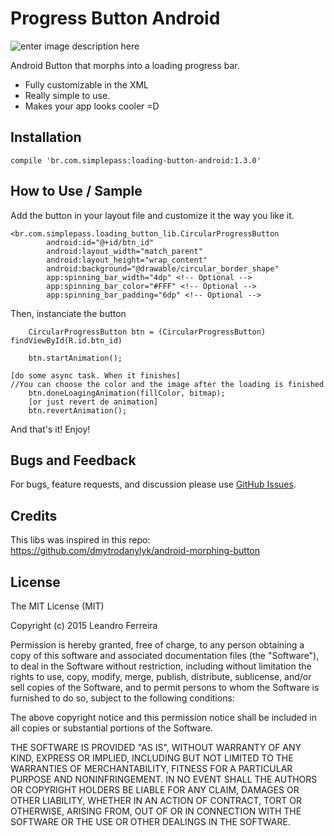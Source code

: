 


# Progress Button Android

![enter image description here](https://lh3.googleusercontent.com/STg_dkW-6BgqC4hDif0AROh407Gtlwxwr64_MFieP2WRbP7ayAAPKKq2eCY837-uA2mSA1jo=s0 "loadingButtons.gif")

Android Button that morphs into a loading progress bar. 

  - Fully customizable in the XML
  - Really simple to use.
  - Makes your app looks cooler =D

## Installation

    compile 'br.com.simplepass:loading-button-android:1.3.0'

## How to Use / Sample
Add the button in your layout file and customize it the way you like it.

   

    <br.com.simplepass.loading_button_lib.CircularProgressButton
    	    android:id="@+id/btn_id"
    	    android:layout_width="match_parent"
            android:layout_height="wrap_content"
            android:background="@drawable/circular_border_shape"
            app:spinning_bar_width="4dp" <!-- Optional -->
            app:spinning_bar_color="#FFF" <!-- Optional -->
            app:spinning_bar_padding="6dp" <!-- Optional -->

Then, instanciate the button

        CircularProgressButton btn = (CircularProgressButton) findViewById(R.id.btn_id)

        btn.startAnimation();
        
    [do some async task. When it finishes]
    //You can choose the color and the image after the loading is finished
		btn.doneLoagingAnimation(fillColor, bitmap); 
		[or just revert de animation]
		btn.revertAnimation();

And that's it! Enjoy!

## Bugs and Feedback


For bugs, feature requests, and discussion please use [GitHub Issues](https://github.com/leandroBorgesFerreira/LoadingButtonAndroid/issues).

## Credits



This libs was inspired in this repo: https://github.com/dmytrodanylyk/android-morphing-button

## License
The MIT License (MIT)

Copyright (c) 2015 Leandro Ferreira

Permission is hereby granted, free of charge, to any person obtaining a copy of this software and associated documentation files (the "Software"), to deal in the Software without restriction, including without limitation the rights to use, copy, modify, merge, publish, distribute, sublicense, and/or sell copies of the Software, and to permit persons to whom the Software is furnished to do so, subject to the following conditions:

The above copyright notice and this permission notice shall be included in all copies or substantial portions of the Software.

THE SOFTWARE IS PROVIDED "AS IS", WITHOUT WARRANTY OF ANY KIND, EXPRESS OR IMPLIED, INCLUDING BUT NOT LIMITED TO THE WARRANTIES OF MERCHANTABILITY, FITNESS FOR A PARTICULAR PURPOSE AND NONINFRINGEMENT. IN NO EVENT SHALL THE
AUTHORS OR COPYRIGHT HOLDERS BE LIABLE FOR ANY CLAIM, DAMAGES OR OTHER LIABILITY, WHETHER IN AN ACTION OF CONTRACT, TORT OR OTHERWISE, ARISING FROM, OUT OF OR IN CONNECTION WITH THE SOFTWARE OR THE USE OR OTHER DEALINGS IN THE SOFTWARE.

    



		

